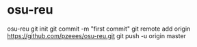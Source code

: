 osu-reu
=======

osu-reu
git init
git commit -m "first commit"
git remote add origin https://github.com/pzeees/osu-reu.git
git push -u origin master
